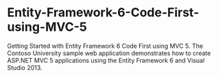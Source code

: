 # Entity-Framework-6-Code-First-using-MVC-5
Getting Started with Entity Framework 6 Code First using MVC 5. 
The Contoso University sample web application demonstrates how to create ASP.NET MVC 5 applications using the Entity Framework 6 and Visual Studio 2013.
